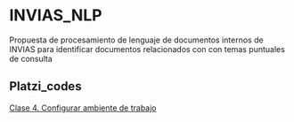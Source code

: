 # INVIAS_NLP
Propuesta de procesamiento de lenguaje de documentos internos de INVIAS para identificar documentos relacionados con con temas puntuales de consulta

## Platzi_codes

[Clase 4. Configurar ambiente de trabajo](./Platzi_codes/C04_workspace.ipynb)